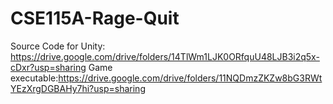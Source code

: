 # CSE115A-Rage-Quit

Source Code for Unity: https://drive.google.com/drive/folders/14TlWm1LJK0ORfquU48LJB3i2q5x-cDxr?usp=sharing
Game executable:https://drive.google.com/drive/folders/11NQDmzZKZw8bG3RWtYEzXrgDGBAHy7hi?usp=sharing
